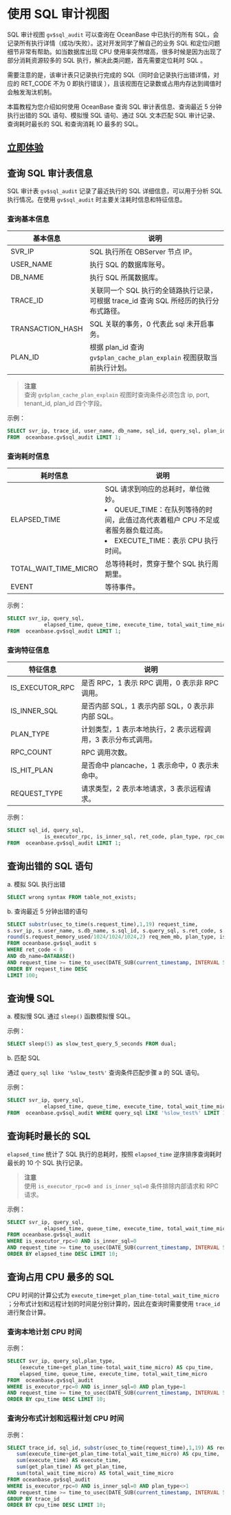 # 使用 SQL 审计视图

SQL 审计视图 `gv$sql_audit` 可以查询在 OceanBase 中已执行的所有 SQL，会记录所有执行详情（成功/失败）。这对开发同学了解自己的业务 SQL 和定位问题细节非常有帮助。如当数据库出现 CPU 使用率突然增高，很多时候是因为出现了部分消耗资源较多的 SQL 执行，解决此类问题，首先需要定位耗时 SQL 。

需要注意的是，该审计表只记录执行完成的 SQL（同时会记录执行出错详情，对应的 RET_CODE 不为 0 即执行错误 ），且该视图在记录数或占用内存达到阈值时会触发淘汰机制。

本篇教程为您介绍如何使用 OceanBase 查询 SQL 审计表信息、查询最近 5 分钟执行出错的 SQL 语句、模拟慢 SQL 语句、通过 SQL 文本匹配 SQL 审计记录、查询耗时最长的 SQL 和查询消耗 IO 最多的 SQL。

## [立即体验](https://play.oceanbase.com/#/gateway/eyJkYXRhIjp7InR1dG9yaWFsSWQiOiI5LnVzaW5nLXRoZS1zcWwtYXVkaXQtdmlldy5tZC96aC1DTiJ9LCJhY3Rpb24iOiJvcGVuVHV0b3JpYWwifQ==)

## 查询 SQL 审计表信息

SQL 审计表 `gv$sql_audit` 记录了最近执行的 SQL 详细信息，可以用于分析 SQL 执行情况。在使用 `gv$sql_audit` 时主要关注耗时信息和特征信息。

### 查询基本信息

| 基本信息 | 说明 |
| -------- | -------- |
| SVR_IP     | SQL 执行所在 OBServer 节点 IP。     |
| USER_NAME     | 执行 SQL 的数据库账号。     |
| DB_NAME    | 执行 SQL 所属数据库。     |
| TRACE_ID     | 关联同一个 SQL 执行的全链路执行记录，可根据 trace_id 查询 SQL 所经历的执行分布式路径。|
| TRANSACTION_HASH     | SQL 关联的事务，0 代表此 sql 未开启事务。     |
| PLAN_ID    | 根据 plan_id 查询 `gv$plan_cache_plan_explain`  视图获取当前执行计划。     |

> **注意**  
> 查询 `gv$plan_cache_plan_explain` 视图时查询条件必须包含 ip, port, tenant_id, plan_id 四个字段。

示例：

```sql
SELECT svr_ip, trace_id, user_name, db_name, sql_id, query_sql, plan_id, transaction_hash
FROM  oceanbase.gv$sql_audit LIMIT 1;
```

### 查询耗时信息

| 耗时信息 | 说明 |
| -------- | -------- |
| ELAPSED_TIME     | SQL 请求到响应的总耗时，单位微妙。<li> QUEUE_TIME：在队列等待的时间，此值过高代表着租户 CPU 不足或者服务器负载过高。</li> <li> EXECUTE_TIME：表示 CPU 执行时间。</li>  |
|  TOTAL_WAIT_TIME_MICRO   |  总等待耗时，贯穿于整个 SQL 执行周期里。    |
|   EVENT  |  等待事件。    |

示例：

```sql
SELECT svr_ip, query_sql,
            elapsed_time, queue_time, execute_time, total_wait_time_micro, event
FROM  oceanbase.gv$sql_audit LIMIT 1;
```

### 查询特征信息

| 特征信息 | 说明 |
| -------- | -------- |
| IS_EXECUTOR_RPC     | 是否 RPC，1 表示 RPC 调用，0 表示非 RPC 调用。  |
|  IS_INNER_SQL   |  是否内部 SQL，1 表示内部 SQL，0 表示非内部 SQL。    |
|  PLAN_TYPE  | 计划类型，1 表示本地执行，2 表示远程调用，3 表示分布式调用。   |
| RPC_COUNT | RPC 调用次数。    |
|  IS_HIT_PLAN  | 是否命中 plancache，1 表示命中，0 表示未命中。    |
|  REQUEST_TYPE  | 请求类型，2 表示本地请求，3 表示远程请求。    |

示例：

```sql
SELECT sql_id, query_sql,  
            is_executor_rpc, is_inner_sql, ret_code, plan_type, rpc_count, is_hit_plan, request_type
FROM  oceanbase.gv$sql_audit LIMIT 1;
```

## 查询出错的 SQL 语句

a. 模拟 SQL 执行出错

```sql
SELECT wrong syntax FROM table_not_exists;
```

b. 查询最近 5 分钟出错的语句

```sql
SELECT substr(usec_to_time(s.request_time),1,19) request_time, 
s.svr_ip, s.user_name, s.db_name, s.sql_id, s.query_sql, s.ret_code, s.elapsed_time, s.queue_time, s.execute_time, 
round(s.request_memory_used/1024/1024/1024,2) req_mem_mb, plan_type, is_executor_rpc, is_inner_sql, TRANSACTION_HASH, trace_id 
FROM oceanbase.gv$sql_audit s
WHERE ret_code < 0 
AND db_name=DATABASE()
AND request_time >= time_to_usec(DATE_SUB(current_timestamp, INTERVAL 5 MINUTE) )
ORDER BY request_time DESC
LIMIT 100;
```

## 查询慢 SQL

a. 模拟慢 SQL
通过 `sleep()` 函数模拟慢 SQL。

示例：

```sql
SELECT sleep(5) as slow_test_query_5_seconds FROM dual;
```

b. 匹配 SQL

通过 `query_sql like '%slow_test%'` 查询条件匹配步骤 a 的 SQL 语句。

示例：

```sql
SELECT svr_ip, query_sql,
            elapsed_time, queue_time, execute_time, total_wait_time_micro, event
FROM  oceanbase.gv$sql_audit WHERE query_sql LIKE '%slow_test%' LIMIT 10;
```

## 查询耗时最长的 SQL

`elapsed_time` 统计了 SQL 执行的总耗时，按照 `elapsed_time` 逆序排序查询耗时最长的 10 个 SQL 执行记录。

> **注意**  
> 使用 `is_executor_rpc=0 and is_inner_sql=0` 条件排除内部请求和 RPC 请求。

示例：

```sql
SELECT svr_ip, query_sql,
            elapsed_time, queue_time, execute_time, total_wait_time_micro, event
FROM oceanbase.gv$sql_audit 
WHERE is_executor_rpc=0 AND is_inner_sql=0 
AND request_time >= time_to_usec(DATE_SUB(current_timestamp, INTERVAL 5 MINUTE) )
ORDER BY elapsed_time DESC LIMIT 10;
```

## 查询占用 CPU 最多的 SQL

CPU 时间的计算公式为 `execute_time+get_plan_time-total_wait_time_micro` ；分布式计划和远程计划的时间是分别计算的，因此在查询时需要使用 `trace_id` 进行聚合计算。

### 查询本地计划 CPU 时间

示例：

```sql
SELECT svr_ip, query_sql,plan_type,
    (execute_time+get_plan_time-total_wait_time_micro) AS cpu_time,
    elapsed_time, queue_time, execute_time, total_wait_time_micro
FROM  oceanbase.gv$sql_audit 
WHERE is_executor_rpc=0 AND is_inner_sql=0 AND plan_type=1
AND request_time >= time_to_usec(DATE_SUB(current_timestamp, INTERVAL 5 MINUTE) )
ORDER BY cpu_time DESC LIMIT 10;
```

### 查询分布式计划和远程计划 CPU 时间

示例：

```sql
SELECT trace_id, sql_id, substr(usec_to_time(request_time),1,19) AS request_time_, query_sql, plan_type,
   sum(execute_time+get_plan_time-total_wait_time_micro) AS cpu_time,
   sum(execute_time) AS execute_time, 
   sum(get_plan_time) AS get_plan_time, 
   sum(total_wait_time_micro) AS total_wait_time_micro
FROM oceanbase.gv$sql_audit 
WHERE is_executor_rpc=0 AND is_inner_sql=0 AND plan_type<>1
AND request_time >= time_to_usec(DATE_SUB(current_timestamp, INTERVAL 5 MINUTE) )
GROUP BY trace_id
ORDER BY cpu_time DESC LIMIT 10;
```
